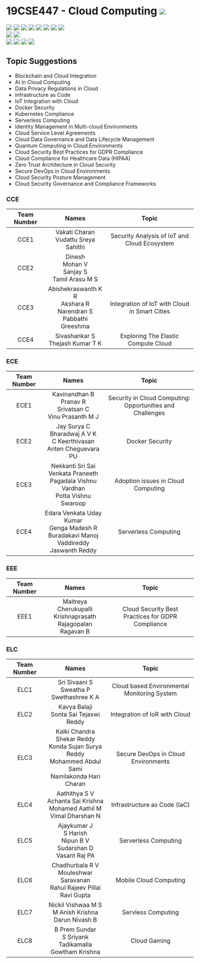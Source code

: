 # 19CSE447 - Cloud Computing ![](https://img.shields.io/badge/-Live-brightgreen)
![](https://img.shields.io/badge/Batch-20EEE-lightgreen) ![](https://img.shields.io/badge/Batch-20ELC-lightgreen) ![](https://img.shields.io/badge/Batch-20CCE-lightgreen) ![](https://img.shields.io/badge/Batch-20ECE-lightgreen) ![](https://img.shields.io/badge/Batch-20CSE-lightgreen) ![](https://img.shields.io/badge/UG-blue) ![](https://img.shields.io/badge/Subject-Cloud-blue) ![](https://img.shields.io/badge/Subject-Elective-purple)  <br/>
![](https://img.shields.io/badge/Lecture-3-orange)  ![](https://img.shields.io/badge/Credits-3-orange) <br/>
![](https://img.shields.io/badge/Students-61-blue) ![](https://img.shields.io/badge/Course_Outcome_Attainment-TBD-blue) ![](https://img.shields.io/badge/Average_Marks-TBD-blue) ![](https://img.shields.io/badge/Course_Feedback-TBD-blue) 

## Topic Suggestions
- Blockchain and Cloud Integration
- AI in Cloud Computing
- Data Privacy Regulations in Cloud
- Infrastructure as Code
- IoT Integration with Cloud
- Docker Security
- Kubernetes Compliance
- Serverless Computing
- Identity Management in Multi-cloud Environments
- Cloud Service Level Agreements
- Cloud Data Governance and Data Lifecycle Management
- Quantum Computing in Cloud Environments
- Cloud Security Best Practices for GDPR Compliance
- Cloud Compliance for Healthcare Data (HIPAA)
- Zero Trust Architecture in Cloud Security
- Secure DevOps in Cloud Environments
- Cloud Security Posture Management
- Cloud Security Governance and Compliance Frameworks

### CCE

| Team Number | Names |  Topic |
|:-----------:|:-----:|:------:|
|   CCE1       | Vakati Charan <br/> Vudattu Sreya Sahithi <br/>  | Security Analysis of IoT and Cloud Ecosystem  |
|   CCE2       | Dinesh <br/> Mohan V <br/> Sanjay S <br/> Tamil Arasu M S | | 
|   CCE3       | Abishekraswanth K R <br/> Akshara R <br/> Narendran S <br/> Pabbathi Greeshma | Integration of IoT with Cloud in Smart Cities | 
|   CCE4       | Sivashankar S <br/>  Thejash Kumar T K | Exploring The Elastic Compute Cloud |

### ECE

| Team Number | Names |  Topic |
|:-----------:|:-----:|:------:|
|   ECE1       | Kavinandhan B <br/> Pranav R <br/> Srivatsan C <br/> Vinu Prasanth M J | Security in Cloud Computing: Opportunities and Challenges |
|   ECE2       | Jay Surya C  <br/> Bharadwaj A V K  <br/> C Keerthivasan <br/> Anten Cheguevara PU | Docker Security |
|   ECE3       | Nekkanti Sri Sai Venkata Praneeth <br/> Pagadala Vishnu Vardhan <br/> Potta Vishnu Swaroop | Adoption issues in Cloud Computing |
|   ECE4       | Edara Venkata Uday Kumar <br/> Genga Madesh R <br/> Buradakavi Manoj <br/> Vaddireddy Jaswanth Reddy| Serverless Computing |


### EEE

| Team Number | Names |  Topic |
|:-----------:|:-----:|:------:|
|   EEE1       | Maitreya Cherukupalli <br/> Krishnaprasath Rajagopalan <br/> Ragavan B | Cloud Security Best Practices for GDPR Compliance |

### ELC

| Team Number | Names |  Topic |
|:-----------:|:-----:|:------:|
|   ELC1       | Sri Sivaani S <br/> Sweatha P <br/> Swethashree K A  | Cloud based Environmental Monitoring System |
|   ELC2       | Kavya Balaji <br/> Sonta Sai Tejaswi Reddy | Integration of IoR with Cloud | 
|   ELC3       | Kalki Chandra Shekar Reddy <br/> Konda Sujan Surya Reddy <br/> Mohammed Abdul Sami <br/> Namilakonda Hari Charan | Secure DevOps in Cloud Environments | 
|   ELC4       | Aathithya S V <br/> Achanta Sai Krishna <br/> 	Mohamed Aathil M <br/> Vimal Dharshan N | Infrastructure as Code (IaC) | 
|   ELC5       | Ajaykumar J <br/> S Harish <br/> Nipun B V <br/> Sudarshan D <br/> Vasant Raj PA | Serverless Computing | |
|   ELC6       | Chadhurbala R V <br/> Mouleshwar Saravanan <br/> Rahul Rajeev Pillai <br/> Ravi Gupta | Mobile Cloud Computing | | 
|   ELC7   | Nickil Vishwaa M S <br/> M Anish Krishna <br/> Darun Nivash B | Servless Computing | 
|   ELC8   | B Prem Sundar <br/> S Sriyank <br/> Tadikamalla Gowtham Krishna | Cloud Gaming |
